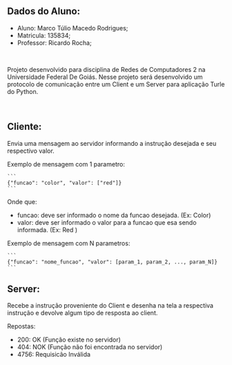 ## Dados do Aluno:

* Aluno: Marco Túlio Macedo Rodrigues;
* Matricula: 135834;
* Professor: Ricardo Rocha;

<br/>

Projeto desenvolvido para disciplina de Redes de Computadores 2 na Universidade Federal De Goiás.
Nesse projeto será desenvolvido um protocolo de comunicação entre um Client e um Server para aplicação Turle do Python.

<br/>

## Cliente:
Envia uma mensagem ao servidor informando a instrução desejada e seu respectivo valor.


Exemplo de mensagem com 1 parametro:
    
    ```
    {"funcao": "color", "valor": ["red"]}
    ```
Onde que:
*   funcao: deve ser informado o nome da funcao desejada. (Ex: Color)
*   valor: deve ser informado o valor para a funcao que esa sendo informada. (Ex: Red )


Exemplo de mensagem com N parametros:

    ```    
    {"funcao": "nome_funcao", "valor": [param_1, param_2, ..., param_N]} 
    ```

## Server: 
Recebe a instrução  proveniente do Client e desenha na tela a respectiva instrução e devolve algum tipo de resposta ao client.

Repostas:
*   200: OK (Função existe no servidor)
*   404: NOK (Função não foi encontrada no servidor)
*	4756: Requisicão Inválida
